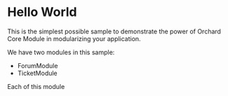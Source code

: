# Hello World

This is the simplest possible sample to demonstrate the power of Orchard Core Module in modularizing your application.

We have two modules in this sample:

* ForumModule
* TicketModule

Each of this module 
